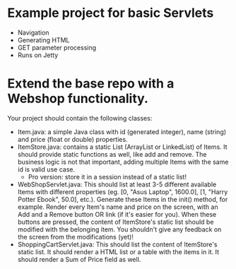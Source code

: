 # Example project for basic Servlets
* Navigation
* Generating HTML
* GET parameter processing
* Runs on Jetty


# Extend the base repo with a Webshop functionality.

Your project should contain the following classes:
* Item.java: a simple Java class with id (generated integer), name (string) and price (float or double) properties.
* ItemStore.java: contains a static List (ArrayList or LinkedList) of Items. It should provide static functions as well, like add and remove. The business logic is not that important, adding multiple Items with the same id is valid use case.
    - Pro version: store it in a session instead of a static list!
* WebShopServlet.java: This should list at least 3-5 different available Items with different properties (eg. [0, "Asus Laptop", 1600.0], [1, "Harry Potter Ebook", 50.0], etc.). Generate these Items in the init() method, for example. Render every Item's name and price on the screen, with an Add and a Remove button OR link (if it's easier for you). When these buttons are pressed, the content of ItemStore's static list should be modified with the belonging item. You shouldn't give any feedback on the screen from the modifications (yet)!
* ShoppingCartServlet.java: This should list the content of ItemStore's static list. It should render a HTML list or a table with the items in it. It should render a Sum of Price field as well.